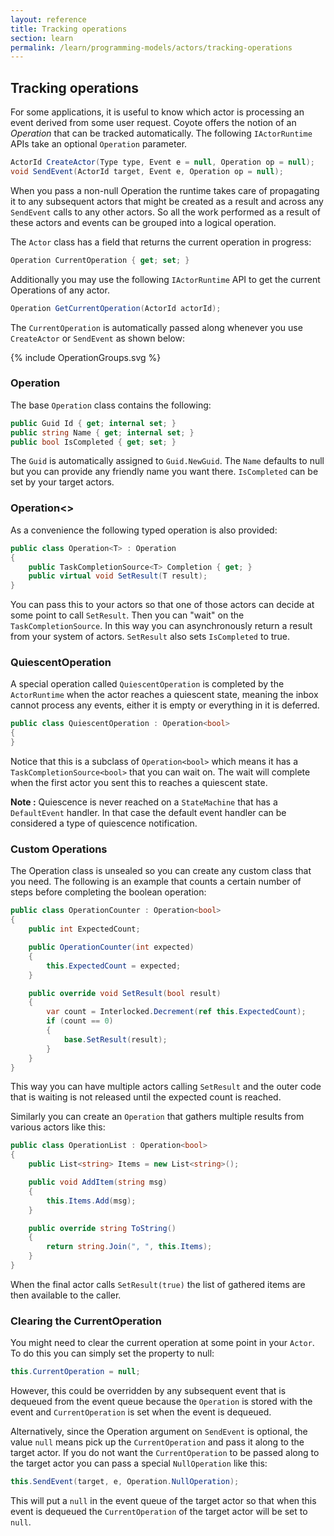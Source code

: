 ```yaml
---
layout: reference
title: Tracking operations
section: learn
permalink: /learn/programming-models/actors/tracking-operations
---
```


## Tracking operations

For some applications, it is useful to know which actor is processing an event derived from some
user request. Coyote offers the notion of an _Operation_ that can be tracked automatically. The
following `IActorRuntime` APIs take an optional `Operation` parameter.

```c#
ActorId CreateActor(Type type, Event e = null, Operation op = null);
void SendEvent(ActorId target, Event e, Operation op = null);
```

When you pass a non-null Operation the runtime takes care of propagating it to any subsequent
actors that might be created as a result and across any `SendEvent` calls to any other actors. So all
the work performed as a result of these actors and events can be grouped into a logical operation.

The `Actor` class has a field that returns the current operation in progress:

```c#
Operation CurrentOperation { get; set; }
```

Additionally you may use the following `IActorRuntime` API to get the current Operations of any
actor.

```c#
Operation GetCurrentOperation(ActorId actorId);
```

The `CurrentOperation` is automatically passed along whenever you use `CreateActor` or `SendEvent`
as shown below:

<div class="embed-responsive embed-responsive-16by9">
{% include OperationGroups.svg %}
</div>

### Operation

The base `Operation` class contains the following:

```c#
public Guid Id { get; internal set; }
public string Name { get; internal set; }
public bool IsCompleted { get; set; }
```

The `Guid` is automatically assigned to `Guid.NewGuid`.  The `Name` defaults to null but you
can provide any friendly name you want there.  `IsCompleted` can be set by your target actors.

### Operation<<T>>

As a convenience the following typed operation is also provided:

```c#
public class Operation<T> : Operation
{
    public TaskCompletionSource<T> Completion { get; }
    public virtual void SetResult(T result);
}
```

You can pass this to your actors so that one of those actors can decide at some point to call
`SetResult`. Then you can "wait" on the `TaskCompletionSource`. In this way you can asynchronously
return a result from your system of actors.  `SetResult` also sets `IsCompleted` to true.

### QuiescentOperation

A special operation called `QuiescentOperation` is completed by the `ActorRuntime` when the actor
reaches a quiescent state, meaning the inbox cannot process any events, either it is empty or
everything in it is deferred.

```c#
public class QuiescentOperation : Operation<bool>
{
}
```

Notice that this is a subclass of `Operation<bool>` which means it has a
`TaskCompletionSource<bool>` that you can wait on. The wait will complete when the first actor you
sent this to reaches a quiescent state.

**Note :** Quiescence is never reached on a `StateMachine` that has a `DefaultEvent` handler. In
that case the default event handler can be considered a type of quiescence notification.

### Custom Operations

The Operation class is unsealed so you can create any custom class that you need. The following is
an example that counts a certain number of steps before completing the boolean operation:

```c#
public class OperationCounter : Operation<bool>
{
    public int ExpectedCount;

    public OperationCounter(int expected)
    {
        this.ExpectedCount = expected;
    }

    public override void SetResult(bool result)
    {
        var count = Interlocked.Decrement(ref this.ExpectedCount);
        if (count == 0)
        {
            base.SetResult(result);
        }
    }
}
```

This way you can have multiple actors calling `SetResult` and the outer code that is waiting is not
released until the expected count is reached.

Similarly you can create an `Operation` that gathers multiple results from various actors like this:

```c#
public class OperationList : Operation<bool>
{
    public List<string> Items = new List<string>();

    public void AddItem(string msg)
    {
        this.Items.Add(msg);
    }

    public override string ToString()
    {
        return string.Join(", ", this.Items);
    }
}
```

When the final actor calls `SetResult(true)` the list of gathered items are then available to the
caller.

### Clearing the CurrentOperation

You might need to clear the current operation at some point in your `Actor`. To do this you can
simply set the property to null:

```c#
this.CurrentOperation = null;
```

However, this could be overridden by any subsequent event that is dequeued from the event queue
because the `Operation` is stored with the event and `CurrentOperation` is set when the event is
dequeued.

Alternatively, since the Operation argument on `SendEvent` is optional, the value `null` means pick
up the `CurrentOperation` and pass it along to the target actor. If you do not want the
`CurrentOperation` to be passed along to the target actor you can pass a special `NullOperation` like
this:

```c#
this.SendEvent(target, e, Operation.NullOperation);
```

This will put a `null` in the event queue of the target actor so that when this event is dequeued
the `CurrentOperation` of the target actor will be set to `null`.